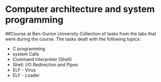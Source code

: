 # Computer architecture and system programming
##Course at Ben-Gurion University
Collection of tasks from the labs that were during the course. 
The tasks dealt with the following topics:
* C programming
* system Calls
* Command Interpreter (Shell)
* Shell: I/O Redirection and Pipes
* ELF - Virus 
* ELF - Loader 
